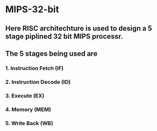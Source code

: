 # MIPS-32-bit

## Here RISC architechture is used to design a 5 stage piplined 32 bit MIPS processr.
## The 5 stages being used are
### 1. Instruction Fetch (IF)
### 2. Instruction Decode (ID)
### 3. Execute (EX)
### 4. Memory (MEM)
### 5. Write Back (WB)
